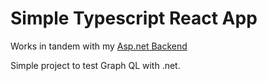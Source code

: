 # Simple Typescript React App

Works in tandem with my [Asp.net Backend](https://github.com/wilsoncollin7/asp.net-web-api)

Simple project to test Graph QL with .net.
